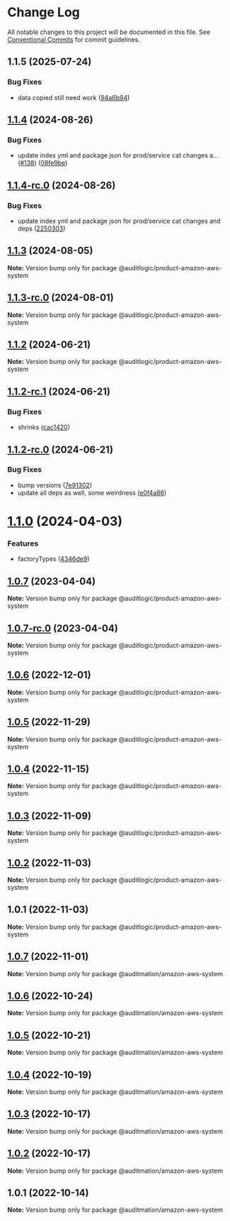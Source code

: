# Change Log

All notable changes to this project will be documented in this file.
See [Conventional Commits](https://conventionalcommits.org) for commit guidelines.

## 1.1.5 (2025-07-24)


### Bug Fixes

* data copied still need work ([94a6b94](https://github.com/zerobias-org/product/commit/94a6b942fb0516367548599d739529536132755a))





## [1.1.4](https://github.com/auditlogic/product/compare/@auditlogic/product-amazon-aws-system@1.1.3...@auditlogic/product-amazon-aws-system@1.1.4) (2024-08-26)


### Bug Fixes

* update index yml and package json for prod/service cat changes a… ([#138](https://github.com/auditlogic/product/issues/138)) ([08fe9be](https://github.com/auditlogic/product/commit/08fe9beb1c8457462a19bc69caa02e6212d97e1a))





## [1.1.4-rc.0](https://github.com/auditlogic/product/compare/@auditlogic/product-amazon-aws-system@1.1.3...@auditlogic/product-amazon-aws-system@1.1.4-rc.0) (2024-08-26)


### Bug Fixes

* update index yml and package json for prod/service cat changes and deps ([2250303](https://github.com/auditlogic/product/commit/225030363a363608240135b7ebed386b28f01e4b))





## [1.1.3](https://github.com/auditlogic/product/compare/@auditlogic/product-amazon-aws-system@1.1.2...@auditlogic/product-amazon-aws-system@1.1.3) (2024-08-05)

**Note:** Version bump only for package @auditlogic/product-amazon-aws-system





## [1.1.3-rc.0](https://github.com/auditlogic/product/compare/@auditlogic/product-amazon-aws-system@1.1.2...@auditlogic/product-amazon-aws-system@1.1.3-rc.0) (2024-08-01)

**Note:** Version bump only for package @auditlogic/product-amazon-aws-system





## [1.1.2](https://github.com/auditlogic/product/compare/@auditlogic/product-amazon-aws-system@1.1.2-rc.1...@auditlogic/product-amazon-aws-system@1.1.2) (2024-06-21)

**Note:** Version bump only for package @auditlogic/product-amazon-aws-system





## [1.1.2-rc.1](https://github.com/auditlogic/product/compare/@auditlogic/product-amazon-aws-system@1.1.2-rc.0...@auditlogic/product-amazon-aws-system@1.1.2-rc.1) (2024-06-21)


### Bug Fixes

* shrinks ([cac1420](https://github.com/auditlogic/product/commit/cac14200fefcd8183ab69fe89a47bd3f70f563e9))





## [1.1.2-rc.0](https://github.com/auditlogic/product/compare/@auditlogic/product-amazon-aws-system@1.1.0...@auditlogic/product-amazon-aws-system@1.1.2-rc.0) (2024-06-21)


### Bug Fixes

* bump versions ([7e91302](https://github.com/auditlogic/product/commit/7e913023b8b312150ed7762c32fbbe616be71de5))
* update all deps as well, some weirdness ([e0f4a86](https://github.com/auditlogic/product/commit/e0f4a864714e2d3de6bbf3da014d5312fe53be2f))





# [1.1.0](https://github.com/auditlogic/product/compare/@auditlogic/product-amazon-aws-system@1.0.7...@auditlogic/product-amazon-aws-system@1.1.0) (2024-04-03)


### Features

* factoryTypes ([4346de9](https://github.com/auditlogic/product/commit/4346de92693aee892fccf725338ffc7b80ab182b))





## [1.0.7](https://github.com/auditlogic/product/compare/@auditlogic/product-amazon-aws-system@1.0.6...@auditlogic/product-amazon-aws-system@1.0.7) (2023-04-04)

**Note:** Version bump only for package @auditlogic/product-amazon-aws-system





## [1.0.7-rc.0](https://github.com/auditlogic/product/compare/@auditlogic/product-amazon-aws-system@1.0.6...@auditlogic/product-amazon-aws-system@1.0.7-rc.0) (2023-04-04)

**Note:** Version bump only for package @auditlogic/product-amazon-aws-system





## [1.0.6](https://github.com/auditlogic/product/compare/@auditlogic/product-amazon-aws-system@1.0.5...@auditlogic/product-amazon-aws-system@1.0.6) (2022-12-01)

**Note:** Version bump only for package @auditlogic/product-amazon-aws-system





## [1.0.5](https://github.com/auditlogic/product/compare/@auditlogic/product-amazon-aws-system@1.0.4...@auditlogic/product-amazon-aws-system@1.0.5) (2022-11-29)

**Note:** Version bump only for package @auditlogic/product-amazon-aws-system





## [1.0.4](https://github.com/auditlogic/product/compare/@auditlogic/product-amazon-aws-system@1.0.3...@auditlogic/product-amazon-aws-system@1.0.4) (2022-11-15)

**Note:** Version bump only for package @auditlogic/product-amazon-aws-system





## [1.0.3](https://github.com/auditlogic/product/compare/@auditlogic/product-amazon-aws-system@1.0.2...@auditlogic/product-amazon-aws-system@1.0.3) (2022-11-09)

**Note:** Version bump only for package @auditlogic/product-amazon-aws-system





## [1.0.2](https://github.com/auditlogic/product/compare/@auditlogic/product-amazon-aws-system@1.0.1...@auditlogic/product-amazon-aws-system@1.0.2) (2022-11-03)

**Note:** Version bump only for package @auditlogic/product-amazon-aws-system





## 1.0.1 (2022-11-03)

**Note:** Version bump only for package @auditlogic/product-amazon-aws-system





## [1.0.7](https://github.com/auditmation/store-content/compare/@auditmation/amazon-aws-system@1.0.6...@auditmation/amazon-aws-system@1.0.7) (2022-11-01)

**Note:** Version bump only for package @auditmation/amazon-aws-system





## [1.0.6](https://github.com/auditmation/store-content/compare/@auditmation/amazon-aws-system@1.0.5...@auditmation/amazon-aws-system@1.0.6) (2022-10-24)

**Note:** Version bump only for package @auditmation/amazon-aws-system





## [1.0.5](https://github.com/auditmation/store-content/compare/@auditmation/amazon-aws-system@1.0.4...@auditmation/amazon-aws-system@1.0.5) (2022-10-21)

**Note:** Version bump only for package @auditmation/amazon-aws-system





## [1.0.4](https://github.com/auditmation/store-content/compare/@auditmation/amazon-aws-system@1.0.3...@auditmation/amazon-aws-system@1.0.4) (2022-10-19)

**Note:** Version bump only for package @auditmation/amazon-aws-system





## [1.0.3](https://github.com/auditmation/store-content/compare/@auditmation/amazon-aws-system@1.0.2...@auditmation/amazon-aws-system@1.0.3) (2022-10-17)

**Note:** Version bump only for package @auditmation/amazon-aws-system





## [1.0.2](https://github.com/auditmation/store-content/compare/@auditmation/amazon-aws-system@1.0.1...@auditmation/amazon-aws-system@1.0.2) (2022-10-17)

**Note:** Version bump only for package @auditmation/amazon-aws-system





## 1.0.1 (2022-10-14)

**Note:** Version bump only for package @auditmation/amazon-aws-system
